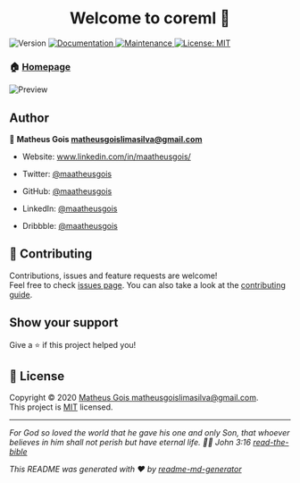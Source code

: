 <h1 align="center">Welcome to coreml 👋</h1>

<p>
  <img alt="Version" src="https://img.shields.io/badge/version-1.0.0-blue.svg?cacheSeconds=2592000" />
  <a href="https://github.com/MaatheusGois/CoreML#readme" target="_blank">
    <img alt="Documentation" src="https://img.shields.io/badge/documentation-yes-brightgreen.svg" />
  </a>
  <a href="https://github.com/MaatheusGois/CoreML/graphs/commit-activity" target="_blank">
    <img alt="Maintenance" src="https://img.shields.io/badge/Maintained%3F-yes-green.svg" />
  </a>
  <a href="https://github.com/MaatheusGois/CoreML/blob/master/LICENSE" target="_blank">
    <img alt="License: MIT" src="https://img.shields.io/github/license/MaatheusGois/coreml" />
  </a>
</p>

### 🏠 [Homepage](https://github.com/MaatheusGois/CoreML#readme)


<p><img alt="Preview" src="./preview_pet_coreml.gif"/></p>


## Author

👤 **Matheus Gois <matheusgoislimasilva@gmail.com>**

* Website: www.linkedin.com/in/maatheusgois/

* Twitter: [@maatheusgois](https://twitter.com/maatheusgois)

* GitHub: [@maatheusgois](https://github.com/maatheusgois)  

* LinkedIn: [@maatheusgois](https://linkedin.com/in/maatheusgois)

* Dribbble: [@maatheusgois](https://dribbble.com/maatheusgois)


## 🤝 Contributing

Contributions, issues and feature requests are welcome!<br />Feel free to check [issues page](https://github.com/MaatheusGois/CoreML/issues). You can also take a look at the [contributing guide](https://github.com/MaatheusGois/CoreML/blob/master/CONTRIBUTING.md).

## Show your support

Give a ⭐️ if this project helped you!

## 📝 License

Copyright © 2020 [Matheus Gois <matheusgoislimasilva@gmail.com>](https://github.com/MaatheusGois).<br />
This project is [MIT](https://github.com/MaatheusGois/CoreML/blob/master/LICENSE) licensed.

***
_For God so loved the world that he gave his one and only Son, that whoever believes in him shall not perish but have eternal life. 🙌🏻 John 3:16 [read-the-bible](https://biblia.com/bible/esv/john/3/16)_

_This README was generated with ❤️ by [readme-md-generator](https://github.com/kefranabg/readme-md-generator)_

